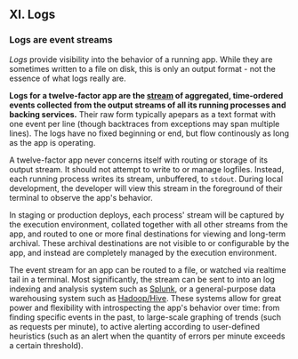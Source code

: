 ## XI. Logs
### Logs are event streams

*Logs* provide visibility into the behavior of a running app.  While they are sometimes written to a file on disk, this is only an output format - not the essence of what logs really are.

**Logs for a twelve-factor app are the [stream](http://adam.heroku.com/past/2011/4/1/logs_are_streams_not_files/) of aggregated, time-ordered events collected from the output streams of all its running processes and backing services.**  Their raw form typically apepars as a text format with one event per line (though backtraces from exceptions may span multiple lines).  The logs have no fixed beginning or end, but flow continously as long as the app is operating.

A twelve-factor app never concerns itself with routing or storage of its output stream.  It should not attempt to write to or manage logfiles.  Instead, each running process writes its stream, unbuffered, to `stdout`.  During local development, the developer will view this stream in the foreground of their terminal to observe the app's behavior.

In staging or production deploys, each process' stream will be captured by the execution environment, collated together with all other streams from the app, and routed to one or more final destinations for viewing and long-term archival.  These archival destinations are not visible to or configurable by the app, and instead are completely managed by the execution environment.

The event stream for an app can be routed to a file, or watched via realtime tail in a terminal.  Most significantly, the stream can be sent to into an log indexing and analysis system such as [Splunk](http://www.splunk.com/), or a general-purpose data warehousing system such as [Hadoop/Hive](http://hive.apache.org/).  These systems allow for great power and flexibility with introspecting the app's behavior over time: from finding specific events in the past, to large-scale graphing of trends (such as requests per minute), to active alerting according to user-defined heuristics (such as an alert when the quantity of errors per minute exceeds a certain threshold).
